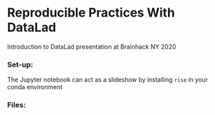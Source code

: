 # Reproducible Practices With DataLad 
Introduction to DataLad presentation at Brainhack NY 2020

### Set-up:
The Jupyter notebook can act as a slideshow by installing `rise` in your conda environment

### Files:


